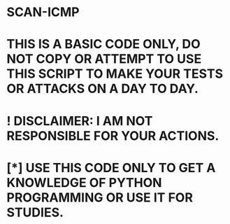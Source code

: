 # SCAN-ICMP

# THIS IS A BASIC CODE ONLY, DO NOT COPY OR ATTEMPT TO USE THIS SCRIPT TO MAKE YOUR TESTS OR ATTACKS ON A DAY TO DAY.

# ! DISCLAIMER: I AM NOT RESPONSIBLE FOR YOUR ACTIONS.

# [*] USE THIS CODE ONLY TO GET A KNOWLEDGE OF PYTHON PROGRAMMING OR USE IT FOR STUDIES.
